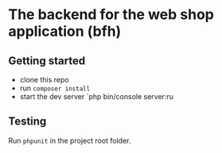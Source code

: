 # The backend for the web shop application (bfh)


## Getting started
* clone this repo
* run `composer install`
* start the dev server `php bin/console server:ru

## Testing

Run `phpunit` in the project root folder.